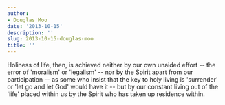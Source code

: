 ```yaml
---
author:
- Douglas Moo
date: '2013-10-15'
description: ''
slug: 2013-10-15-douglas-moo
title: ''
---
```

Holiness of life, then, is achieved neither by our own unaided effort -- the error of 'moralism' or 'legalism' -- nor by the Spirit apart from our participation -- as some who insist that the key to holy living is 'surrender' or 'let go and let God' would have it -- but by our constant living out of the 'life' placed within us by the Spirit who has taken up residence within.



